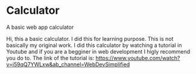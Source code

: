 # Calculator
A basic web app calculator

Hi, this a basic calculator. I did this for learning purpose. This is not basically my original work. I did this calculator by watching a tutorial in Youtube and if you are a begginer in web development I higly recommend you do to. 
The link of the tutorial is:
https://www.youtube.com/watch?v=j59qQ7YWLxw&ab_channel=WebDevSimplified

